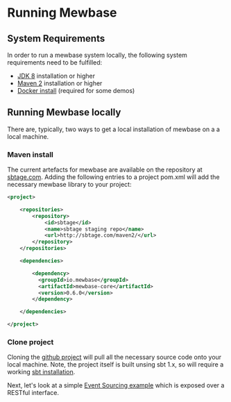 
# Running Mewbase

## System Requirements

In order to run a mewbase system locally, the following system requirements need to be fulfilled:
* [JDK 8](http://www.oracle.com/technetwork/java/javase/downloads/jdk8-downloads-2133151.html) installation or higher
* [Maven 2](https://maven.apache.org/install.html) installation or higher
* [Docker install](https://docs.docker.com/install/) (required for some demos)

## Running Mewbase locally

There are, typically, two ways to get a local installation of mewbase on a a local machine.

### Maven install

The current artefacts for mewbase are available on the repository at [sbtage.com](http://sbtage.com/maven2/). Adding the following entries to a project pom.xml will add the necessary mewbase library to your project:

```xml
<project>

	<repositories>
		<repository>
		    <id>sbtage</id>
		    <name>sbtage staging repo</name>
		    <url>http://sbtage.com/maven2/</url>
		</repository>
	</repositories>

	<dependencies>

	    <dependency>
	      <groupId>io.mewbase</groupId>
	      <artifactId>mewbase-core</artifactId>
	      <version>0.6.0</version>
	    </dependency>

	</dependencies>

</project>
```

### Clone project

Cloning the [github project](https://github.com/tesco/mewbase) will pull all the necessary source code onto your local machine. Note, the project itself is built unsing sbt 1.x, so will require a working [sbt installation](https://www.scala-sbt.org/download.html).

Next, let's look at a simple [Event Sourcing example](https://github.com/Tesco/mewbase/blob/master/docs/commandrest.md) which is exposed over a RESTful interface.
